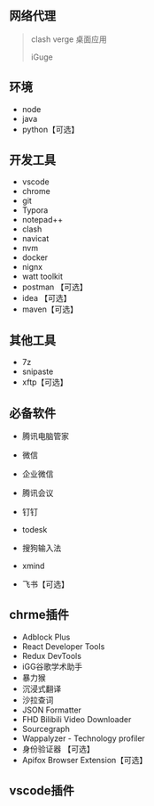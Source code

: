 ## 网络代理

>  clash verge 桌面应用
>
> iGuge 

## 环境

- node
- java
- python【可选】

## 开发工具

- vscode
- chrome
- git
- Typora
- notepad++
- clash
- navicat
- nvm
- docker
- nignx 
- watt toolkit
- postman 【可选】
- idea 【可选】
- maven【可选】

## 其他工具

- 7z
- snipaste
- xftp【可选】

## 必备软件

- 腾讯电脑管家

- 微信
- 企业微信
- 腾讯会议
- 钉钉
- todesk
- 搜狗输入法
- xmind
- 飞书【可选】

## chrme插件

- Adblock Plus
- React Developer Tools
- Redux DevTools
- iGG谷歌学术助手
- 暴力猴
- 沉浸式翻译
- 沙拉查词
- JSON Formatter
- FHD Bilibili Video Downloader
- Sourcegraph
- Wappalyzer - Technology profiler
- 身份验证器 【可选】
- Apifox Browser Extension【可选】

## vscode插件
